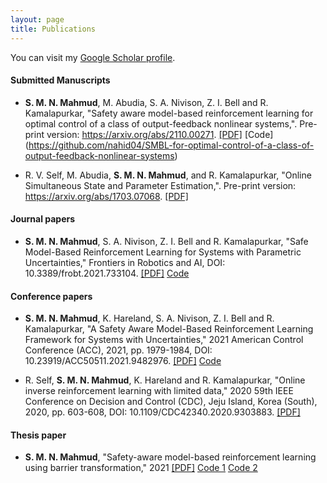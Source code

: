 ```yaml
---
layout: page
title: Publications
---
```


You can visit my <a href="https://scholar.google.com/citations?user=aFbcmH0AAAAJ&hl=en" target="_blank">Google Scholar profile</a>.
<br />

#### Submitted Manuscripts

- <b>S. M. N. Mahmud</b>, M. Abudia, S. A. Nivison, Z. I. Bell and R. Kamalapurkar, "Safety aware model-based reinforcement learning for optimal control of a
  class of output-feedback nonlinear systems,". Pre-print version: https://arxiv.org/abs/2110.00271. [[PDF]](https://arxiv.org/abs/2110.00271) [Code] (https://github.com/nahid04/SMBL-for-optimal-control-of-a-class-of-output-feedback-nonlinear-systems)

- R. V. Self, M. Abudia, <b>S. M. N. Mahmud</b>, and R. Kamalapurkar, "Online Simultaneous State and Parameter Estimation,". Pre-print version: https://arxiv.org/abs/1703.07068.
[[PDF]](https://arxiv.org/abs/1703.07068) 

#### Journal papers

- <b>S. M. N. Mahmud</b>, S. A. Nivison, Z. I. Bell and R. Kamalapurkar, "Safe Model-Based Reinforcement Learning for Systems with Parametric Uncertainties," Frontiers in Robotics and AI, DOI: 10.3389/frobt.2021.733104. 
[[PDF]](https://www.frontiersin.org/articles/10.3389/frobt.2021.733104/abstract) [Code](https://github.com/nahid04/Safe-Model-Based-Reinforcement-Learning-for-Systems-with-Parametric-Uncertainties)


#### Conference papers

- <b>S. M. N. Mahmud</b>, K. Hareland, S. A. Nivison, Z. I. Bell and R. Kamalapurkar, "A Safety Aware Model-Based Reinforcement Learning Framework for Systems with Uncertainties," 2021 American Control Conference (ACC), 2021, pp. 1979-1984, DOI: 10.23919/ACC50511.2021.9482976. 
[[PDF]](https://ieeexplore.ieee.org/abstract/document/9482976) [Code](https://github.com/nahid04/Safe-Model-Based-Reinforcement-Learning-for-Systems-with-Parametric-Uncertainties)

- R. Self, <b>S. M. N. Mahmud</b>, K. Hareland and R. Kamalapurkar, "Online inverse reinforcement learning with limited data," 2020 59th IEEE Conference on Decision and Control (CDC), Jeju Island, Korea (South), 2020, pp. 603-608, DOI: 10.1109/CDC42340.2020.9303883.
[[PDF]](https://ieeexplore.ieee.org/document/9303883)

#### Thesis paper

- <b>S. M. N. Mahmud</b>, "Safety-aware model-based reinforcement learning using barrier transformation," 2021 [[PDF]](https://scc-lab.github.io/Preprints/SCC.Mahmud2021.pdf)
[Code 1](https://github.com/nahid04/Safe-Model-Based-Reinforcement-Learning-for-Systems-with-Parametric-Uncertainties) [Code 2](https://github.com/nahid04/SMBL-for-optimal-control-of-a-class-of-output-feedback-nonlinear-systems)






